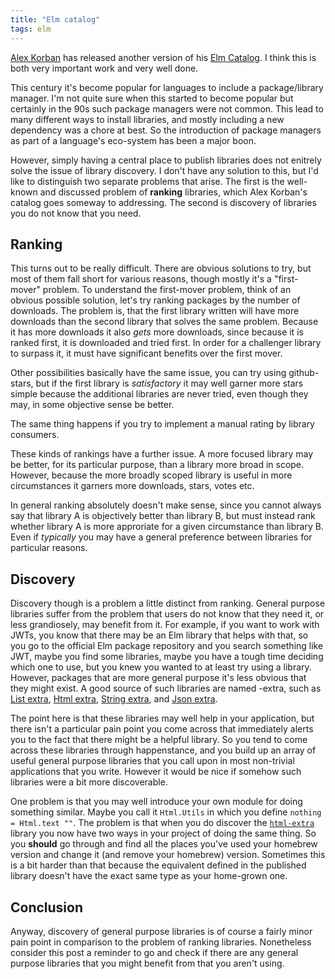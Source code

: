 ```yaml
---
title: "Elm catalog"
tags: elm 
---
```



[Alex Korban](https://korban.net/) has released another version of his [Elm Catalog](https://korban.net/elm/catalog/packages). I think this is both very important work and very well done.

This century it's become popular for languages to include a package/library manager. I'm not quite sure when this started to become popular but certainly in the 90s such package managers were not common. This lead to many different ways to install libraries, and mostly including a new dependency was a chore at best. So the introduction of package managers as part of a language's eco-system has been a major boon.

However, simply having a central place to publish libraries does not enitrely solve the issue of library discovery. I don't have any solution to this, but I'd like to distinguish two separate problems that arise. The first is the well-known and discussed problem of **ranking** libraries, which Alex Korban's catalog goes someway to addressing. The second is discovery of libraries you do not know that you need.

## Ranking

This turns out to be really difficult. There are obvious solutions to try, but most of them fall short for various reasons, though mostly it's a "first-mover" problem. To understand the first-mover problem, think of an obvious possible solution, let's try ranking packages by the number of downloads. The problem is, that the first library written will have more downloads than the second library that solves the same problem. Because it has more downloads it also *gets* more downloads, since because it is ranked first, it is downloaded and tried first. In order for a challenger library to surpass it, it must have significant benefits over the first mover.

Other possibilities basically have the same issue, you can try using github-stars, but if the first library is *satisfactory* it may well garner more stars simple because the additional libraries are never tried, even though they may, in some objective sense be better.

The same thing happens if you try to implement a manual rating by library consumers.

These kinds of rankings have a further issue. A more focused library may be better, for its particular purpose, than a library more broad in scope. However, because the more broadly scoped library is useful in more circumstances it garners more downloads, stars, votes etc.

In general ranking absolutely doesn't make sense, since you cannot always say that library A is objectively better than library B, but must instead rank whether library A is more approriate for a given circumstance than library B. Even if *typically* you may have a general preference between libraries for particular reasons.

## Discovery

Discovery though is a problem a little distinct from ranking. General purpose libraries suffer from the problem that users do not know that they need it, or less grandiosely, may benefit from it. For example, if you want to work with JWTs, you know that there may be an Elm library that helps with that, so you go to the official Elm package repository and you search something like JWT, maybe you find some libraries, maybe you have a tough time deciding which one to use, but you knew you wanted to at least try using a library. However, packages that are more general purpose it's less obvious that they might exist. A good source of such libraries are named <scope>-extra, such as [List extra](https://package.elm-lang.org/packages/elm-community/list-extra/latest/), [Html extra](https://package.elm-lang.org/packages/elm-community/html-extra/latest/), [String extra](https://package.elm-lang.org/packages/elm-community/string-extra/latest/), and [Json extra](https://package.elm-lang.org/packages/elm-community/json-extra/latest/).

The point here is that these libraries may well help in your application, but there isn't a particular pain point you come across that immediately alerts you to the fact that there might be a helpful library. So you tend to come across these libraries through happenstance, and you build up an array of useful general purpose libraries that you call upon in most non-trivial applications that you write. However it would be nice if somehow such libraries were a bit more discoverable.

One problem is that you may well introduce your own module for doing something similar. Maybe you call it `Html.Utils` in which you define `nothing = Html.text ""`. The problem is that when you do discover the [`html-extra`](https://package.elm-lang.org/packages/elm-community/html-extra/latest/) library you now have two ways in your project of doing the same thing. So you **should** go through and find all the places you've used your homebrew version and change it (and remove your homebrew) version. Sometimes this is a bit harder than that because the equivalent defined in the published library doesn't have the exact same type as your home-grown one.

## Conclusion

Anyway, discovery of general purpose libraries is of course a fairly minor pain point in comparison to the problem of ranking libraries. Nonetheless consider this post a reminder to go and check if there are any general purpose libraries that you might benefit from that you aren't using.
